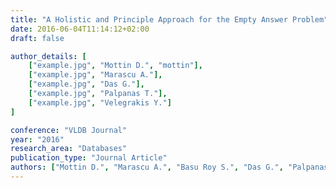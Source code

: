 ```yaml
---
title: "A Holistic and Principle Approach for the Empty Answer Problem"
date: 2016-06-04T11:14:12+02:00
draft: false

author_details: [
    ["example.jpg", "Mottin D.", "mottin"],
    ["example.jpg", "Marascu A."],
    ["example.jpg", "Das G."],
    ["example.jpg", "Palpanas T."],
    ["example.jpg", "Velegrakis Y."]
]

conference: "VLDB Journal"
year: "2016"
research_area: "Databases"
publication_type: "Journal Article"
authors: ["Mottin D.", "Marascu A.", "Basu Roy S.", "Das G.", "Palpanas T.", "Velegrakis Y."]
---
```


